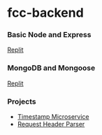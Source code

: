 # fcc-backend

### Basic Node and Express
[Replit](https://replit.com/@rumessa99/boilerplate-express#myApp.js)

### MongoDB and Mongoose
[Replit](https://replit.com/@rumessa99/boilerplate-mongomongoose-1#myApp.js)

### Projects
- [Timestamp Microservice](https://github.com/rumessa/fcc-backend/tree/main/Timestamp%20Microservice)
- [Request Header Parser](https://github.com/rumessa/fcc-backend/tree/main/Req%20Header%20Parser)
